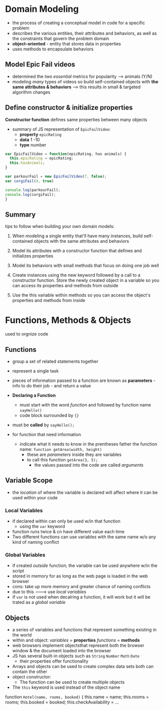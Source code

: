 # Domain Modeling

- the process of creating a conceptual model in code for a specific problem
- describes the various entities, their attributes and behaviors, as well as the constraints that govern the problem domain
- **object-oriented** - entity that stores data in properties
- uses methods to encapsulate behaviors

## Model Epic Fail videos

- determined the *two essential* metrics for popularity --> animals (Y/N)
- modeling *many* types of videos so build self-contained objects with **the same attributes & behaviors**
--> this results in small & targeted algorithm changes

## Define constructor & initialize properties

**Constructor function** defines same properties between many objects

- summary of JS representation of `EpicFailVideo`:
  - **property** `epicRating`
  - **data** 1 -10
  - **type** number

```javascript
var EpicFailVideo = function(epicRating, has animals) {
  this.epicRating = epicRating;
  this.hasAnimals;
}

var parkourFail = new EpicFailVideo(7, false);
var corgiFail(4, true)

console.log(parkourFail);
console.log(corgiFail);
}
```

## Summary

tips to follow when building your own domain models:

1. When modeling a single entity that'll have many instances, build self-contained objects with the same attributes and behaviors

2. Model its attributes with a constructor function that defines and initializes properties

3. Model its behaviors with small methods that focus on doing one job well

4. Create instances using the new keyword followed by a call to a constructor function.
Store the newly created object in a variable so you can access its properties and methods from outside

5. Use the this variable within methods so you can access the object's properties and methods from inside

# Functions, Methods & Objects

used to orgnize code

## Functions

- group a set of related statements together
- represent a single task
- pieces of information passed to a function are known as **parameters** - info to do their job - and return a value

- **Declaring a Function**
  - must start with the word *function* and followed by function name `sayHello()`
  - code block surrounded by `{}`
- must be **called** by `sayHello();`
- for function that need information
  - indicate what it needs to know in the prentheses father the function name:
    `function getArea(width, height)`
    - these are *parameters* inside they are variables
    - to call this function `getArea(3, 5);`
      - the values passed into the code are called *arguments*

## Variable Scope

- the *location* of where the variable is declared will affect where it can be used within your code
  
### Local Variables

- if declared within can only be used w/in that function
  - using the `var` keyword
- function runs twice & cn have different value each time
- Two different functions can use variables with the same name w/o any kind of naming conflict

### Global Variables

- if created *outside* function; the variable can be used anywhere w/in the script
- stored in memory for as long as the web page is loaded in the web browser
- cons: take up more memory and greater chance of naming conflicts
- due to this ---> use *local variables*
- if `var` is not used when decalring a function, it will work but it will be trated as a *global variable*

## Objects

- a series of variables and functions that represent something existing in the world
- within and object:
    *variables* = **properties**
    *functions* = **methods**
- web browsers implement objectsthat represent both the browser window & the document loaded into the browser
- JS has several built-in objects such as `String` `Number` `Math` `Date`
  - their properties offer functionality
- Arrays and objects can be used to create complex data sets
  both can contain the other
- object constructor:
  - The function can be used to create multiple objects
- The `this` keyword is used instead of the object name

function `Hotel(name, rooms, booked)` { this.name = name;
this.rooms = rooms;
this.booked = booked;
this.checkAvailability = ...
